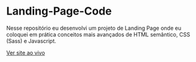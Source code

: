 # Landing-Page-Code
 Nesse repositório eu desenvolvi um projeto de Landing Page onde eu coloquei em prática conceitos mais avançados de HTML semântico, CSS (Sass) e Javascript.

<a href="https://igorserafim15.github.io/Landing-Page-Code/">Ver site ao vivo<a>
